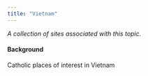 ```yaml
---
title: "Vietnam"
---
```



*A collection of sites associated with this topic.*

#### Background

Catholic places of interest in Vietnam



